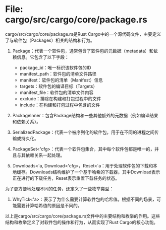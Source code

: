 # File: cargo/src/cargo/core/package.rs

cargo/src/cargo/core/package.rs是Rust Cargo中的一个源代码文件，主要定义了与软件包（Packages）相关的结构和行为。

1. Package：代表一个软件包，通常包含了软件包的元数据（metadata）和依赖信息。它包含了以下字段：
   - package_id：唯一标识该软件包的ID
   - manifest_path：软件包的清单文件路径
   - manifest：软件包的清单（Manifest）信息
   - targets：软件包的编译目标（Targets）
   - manifest_file：软件包的清单文件内容
   - exclude：排除在构建和打包过程中的文件
   - include：在构建和打包过程中包含的文件

2. PackageInner：包含Package结构和一些其他额外的元数据（例如编译结果和依赖关系）。

3. SerializedPackage：代表一个被序列化的软件包，用于在不同的进程之间传输或持久化。

4. PackageSet<'cfg>：代表一个软件包集合，其中每个软件包都是唯一的，并且与其依赖关系一起处理。

5. Downloads<'a, Download<'cfg>，Reset<'a：用于处理软件包的下载和本地缓存。Downloads结构维护了一个基于哈希的下载器，其中Download表示正在进行的下载任务，Reset表示重置下载任务的状态。

为了更方便地处理不同的任务，还定义了一些枚举类型：

1. WhyTick<'a>：表示了为什么需要计算软件包的哈希值。根据不同的场景，可能需要计算哈希值的原因是不同的。

以上是cargo/src/cargo/core/package.rs文件中的主要结构和枚举的作用。这些结构和枚举定义了对软件包的操作和行为，从而实现了Rust Cargo的核心功能。

